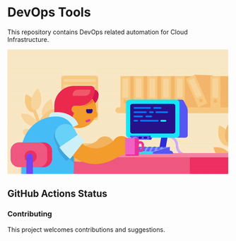 # DevOps Tools
This repository contains DevOps related automation for Cloud Infrastructure.

![Automate](img/automate.gif)

## GitHub Actions Status



### Contributing
This project welcomes contributions and suggestions.



